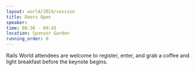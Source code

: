 ```yaml
---
layout: world/2024/session
title: Doors Open
speaker:
time: 08:30 - 09:45
location: Sponsor Garden
running_order: 0
---
```


Rails World attendees are welcome to register, enter, and grab a coffee and light breakfast before the keynote begins.

